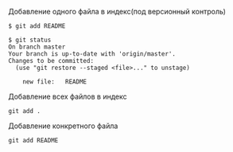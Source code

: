 Добавление одного файла в индекс(под версионный контроль)
```console
$ git add README
```

```console
$ git status
On branch master
Your branch is up-to-date with 'origin/master'.
Changes to be committed:
  (use "git restore --staged <file>..." to unstage)

    new file:   README
```

Добавление всех файлов в индекс 

```console
git add .
```

Добавление конкретного файла

```console
git add README
```